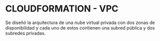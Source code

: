 
# CLOUDFORMATION - VPC

Se diseñó la arquitectura de una nube virtual privada con dos zonas de disponibilidad y cada uno de estos contienen una subred pública y dos subredes privadas.

